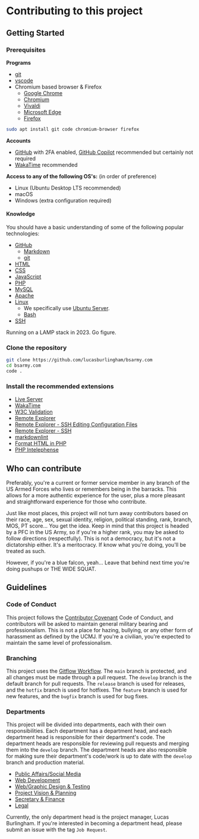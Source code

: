 # Contributing to this project

## Getting Started

### Prerequisites

**Programs**

- [git](https://git-scm.com/)
- [vscode](https://code.visualstudio.com/)
- Chromium based browser & Firefox
  - [Google Chrome](https://www.google.com/chrome/)
  - [Chromium](https://www.chromium.org/getting-involved/download-chromium)
  - [Vivaldi](https://vivaldi.com/)
  - [Microsoft Edge](https://www.microsoft.com/en-us/edge)
  - [Firefox](https://www.mozilla.org/en-US/firefox/new/)

```bash
sudo apt install git code chromium-browser firefox
```

**Accounts**

- [GitHub](https://github.com) with 2FA enabled, [GitHub Copilot](https://copilot.github.com/) recommended but certainly not required
- [WakaTime](https://wakatime.com/) recommended

**Access to any of the following OS's:** (in order of preference)

- Linux (Ubuntu Desktop LTS recommended)
- macOS
- Windows (extra configuration required)

#### Knowledge

You should have a basic understanding of some of the following popular technologies:

- [GitHub](https://github.com)
  - [Markdown](https://www.markdownguide.org/)
  - [git](https://git-scm.com/)
- [HTML](https://developer.mozilla.org/en-US/docs/Web/HTML)
- [CSS](https://developer.mozilla.org/en-US/docs/Web/CSS)
- [JavaScript](https://developer.mozilla.org/en-US/docs/Web/JavaScript)
- [PHP](https://www.php.net/)
- [MySQL](https://www.mysql.com/)
- [Apache](https://httpd.apache.org/)
- [Linux](https://www.linux.org/)
  - We specifically use [Ubuntu Server](https://ubuntu.com/server).
  - [Bash](https://www.gnu.org/software/bash/)
- [SSH](https://www.ssh.com/ssh/)

Running on a LAMP stack in 2023. Go figure.

### Clone the repository

```bash
git clone https://github.com/lucasburlingham/bsarmy.com
cd bsarmy.com
code .
```

### Install the recommended extensions

- [Live Server](https://marketplace.visualstudio.com/items?itemName=ritwickdey.LiveServer)
- [WakaTime](https://marketplace.visualstudio.com/items?itemName=WakaTime.vscode-wakatime)
- [W3C Validation](https://marketplace.visualstudio.com/items?itemName=CelianRiboulet.webvalidator)
- [Remote Explorer](https://marketplace.visualstudio.com/items?itemName=ms-vscode.remote-explorer)
- [Remote Explorer - SSH Editing Configuration Files](https://marketplace.visualstudio.com/items?itemName=ms-vscode-remote.remote-ssh-edit)
- [Remote Explorer - SSH](https://marketplace.visualstudio.com/items?itemName=ms-vscode-remote.remote-ssh)
- [markdownlint](https://marketplace.visualstudio.com/items?itemName=DavidAnson.vscode-markdownlint)
- [Format HTML in PHP](https://marketplace.visualstudio.com/items?itemName=rifi2k.format-html-in-php)
- [PHP Intelephense](https://marketplace.visualstudio.com/items?itemName=bmewburn.vscode-intelephense-client)

## Who can contribute

Preferably, you're a current or former service member in any branch of the US Armed Forces who lives or remembers being in the barracks. This allows for a more authentic experience for the user, plus a more pleasant and straightforward experience for those who contribute.

Just like most places, this project will not turn away contributors based on their race, age, sex, sexual identity, religion, political standing, rank, branch, MOS, PT score... You get the idea. Keep in mind that this project is headed by a PFC in the US Army, so if you're a higher rank, you may be asked to follow directions (respectfully). This is not a democracy, but it's not a dictatorship either. It's a meritocracy. If know what you're doing, you'll be treated as such.

However, if you're a blue falcon, yeah... Leave that behind next time you're doing pushups or THE WIDE SQUAT.

## Guidelines

### Code of Conduct

This project follows the [Contributor Covenant](https://www.contributor-covenant.org/) Code of Conduct, and contributors will be asked to maintain general military bearing and professionalism. This is not a place for hazing, bullying, or any other form of harassment as defined by the UCMJ. If you're a civilian, you're expected to maintain the same level of professionalism.

### Branching

This project uses the [Gitflow Workflow](https://www.atlassian.com/git/tutorials/comparing-workflows/gitflow-workflow). The `main` branch is protected, and all changes must be made through a pull request. The `develop` branch is the default branch for pull requests. The `release` branch is used for releases, and the `hotfix` branch is used for hotfixes. The `feature` branch is used for new features, and the `bugfix` branch is used for bug fixes.

### Departments

This project will be divided into departments, each with their own responsibilities. Each department has a department head, and each department head is responsible for their department's code. The department heads are responsible for reviewing pull requests and merging them into the `develop` branch. The department heads are also responsible for making sure their department's code/work is up to date with the `develop` branch and production material.

- [Public Affairs/Social Media](departments/public-affairs.md)
- [Web Development](departments/web-development.md)
- [Web/Graphic Design & Testing](departments/design.md)
- [Project Vision & Planning](departments/product-management.md)
- [Secretary & Finance](departments/secretary.md)
- [Legal](departments/legal.md)

Currently, the only department head is the project manager, Lucas Burlingham. If you're interested in becoming a department head, please submit an issue with the tag `Job Request`.
